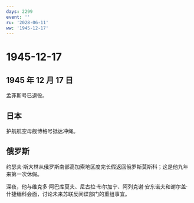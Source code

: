 ```yaml
---
days: 2299
event: ''
ru: '2028-06-11'
ww: '1945-12-17'
---
```


# 1945-12-17

## 1945 年 12 月 17 日

孟菲斯号已退役。

## 日本

护航航空母舰博格号抵达冲绳。

## 俄罗斯

约瑟夫·斯大林从俄罗斯南部高加索地区度完长假返回俄罗斯莫斯科；这是他九年来第一次休假。

深夜，他与维克多·阿巴库莫夫、尼古拉·布尔加宁、阿列克谢·安东诺夫和谢尔盖·什捷缅科会面，讨论未来苏联反间谍部门的重组事宜。